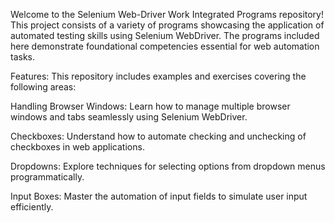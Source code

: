 Welcome to the Selenium Web-Driver Work Integrated Programs repository! This project consists of a variety of programs showcasing the application of automated testing skills using Selenium WebDriver. The programs included here demonstrate foundational competencies essential for web automation tasks.

Features:
This repository includes examples and exercises covering the following areas:

Handling Browser Windows: Learn how to manage multiple browser windows and tabs seamlessly using Selenium WebDriver.

Checkboxes: Understand how to automate checking and unchecking of checkboxes in web applications.

Dropdowns: Explore techniques for selecting options from dropdown menus programmatically.

Input Boxes: Master the automation of input fields to simulate user input efficiently.

